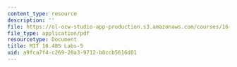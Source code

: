 ```yaml
---
content_type: resource
description: ''
file: https://ol-ocw-studio-app-production.s3.amazonaws.com/courses/16-485-visual-navigation-for-autonomous-vehicles-vnav-fall-2020/a9fca7f4c26920a39712b0ccb5616d01_MIT16_485F20_Lab5Slides.pdf
file_type: application/pdf
resourcetype: Document
title: MIT 16.485 Labs-5
uid: a9fca7f4-c269-20a3-9712-b0ccb5616d01
---
```

